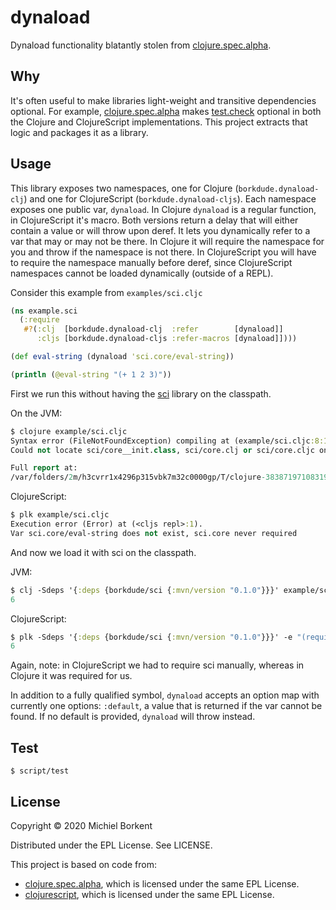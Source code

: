 # dynaload

Dynaload functionality blatantly stolen from
[clojure.spec.alpha](https://github.com/clojure/spec.alpha).

## Why

It's often useful to make libraries light-weight and transitive dependencies
optional. For example,
[clojure.spec.alpha](https://github.com/clojure/spec.alpha) makes
[test.check](https://github.com/clojure/test.check) optional in both the Clojure
and ClojureScript implementations. This project extracts that logic and packages
it as a library.

## Usage

This library exposes two namespaces, one for Clojure (`borkdude.dynaload-clj`)
and one for ClojureScript (`borkdude.dynaload-cljs`). Each namespace exposes one
public var, `dynaload`. In Clojure `dynaload` is a regular function, in
ClojureScript it's macro. Both versions return a delay that will either contain
a value or will throw upon deref. It lets you dynamically refer to a var that
may or may not be there. In Clojure it will require the namespace for you and
throw if the namespace is not there. In ClojureScript you will have to require
the namespace manually before deref, since ClojureScript namespaces cannot be
loaded dynamically (outside of a REPL).

Consider this example from `examples/sci.cljc`

``` clojure
(ns example.sci
  (:require
   #?(:clj  [borkdude.dynaload-clj  :refer        [dynaload]]
      :cljs [borkdude.dynaload-cljs :refer-macros [dynaload]])))

(def eval-string (dynaload 'sci.core/eval-string))

(println (@eval-string "(+ 1 2 3)"))
```

First we run this without having the [sci](https://github.com/borkdude/sci)
library on the classpath.

On the JVM:

``` clojure
$ clojure example/sci.cljc
Syntax error (FileNotFoundException) compiling at (example/sci.cljc:8:1).
Could not locate sci/core__init.class, sci/core.clj or sci/core.cljc on classpath.

Full report at:
/var/folders/2m/h3cvrr1x4296p315vbk7m32c0000gp/T/clojure-3838719710831994824.edn
```

ClojureScript:

``` clojure
$ plk example/sci.cljc
Execution error (Error) at (<cljs repl>:1).
Var sci.core/eval-string does not exist, sci.core never required
```

And now we load it with sci on the classpath.

JVM:

``` clojure
$ clj -Sdeps '{:deps {borkdude/sci {:mvn/version "0.1.0"}}}' example/sci.cljc
6
```

ClojureScript:

``` clojure
$ plk -Sdeps '{:deps {borkdude/sci {:mvn/version "0.1.0"}}}' -e "(require '[sci.core])" example/sci.cljc
6
```

Again, note: in ClojureScript we had to require sci manually, whereas in Clojure it was required for us.

In addition to a fully qualified symbol, `dynaload` accepts an option map with
currently one options: `:default`, a value that is returned if the var cannot be
found. If no default is provided, `dynaload` will throw instead.

## Test

``` shell
$ script/test
```

## License

Copyright © 2020 Michiel Borkent

Distributed under the EPL License. See LICENSE.

This project is based on code from:
- [clojure.spec.alpha](https://github.com/clojure/spec.alpha), which is licensed under the same EPL License.
- [clojurescript](https://github.com/clojure/spec.alpha), which is licensed under the same EPL License.
